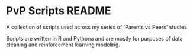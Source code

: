 # PvP Scripts README

A collection of scripts used across my series of 'Parents vs Peers' studies

Scripts are written in R and Pythona and are mostly for purposes of data cleaning and reinforcement learning modeling. 
